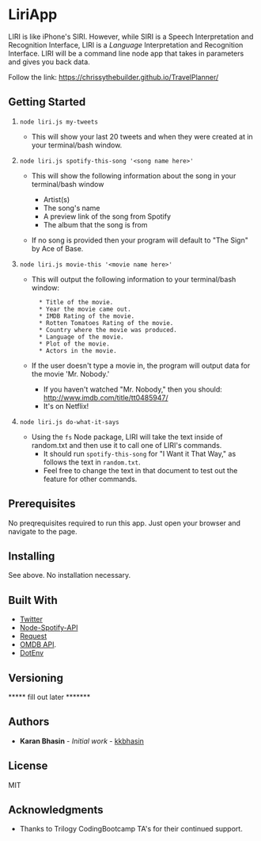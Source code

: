 # LiriApp
LIRI is like iPhone's SIRI. However, while SIRI is a Speech Interpretation and Recognition Interface, LIRI is a _Language_ Interpretation and Recognition Interface. LIRI will be a command line node app that takes in parameters and gives you back data.

Follow the link: https://chrissythebuilder.github.io/TravelPlanner/

## Getting Started
1. `node liri.js my-tweets`

   * This will show your last 20 tweets and when they were created at in your terminal/bash window.

2. `node liri.js spotify-this-song '<song name here>'`

   * This will show the following information about the song in your terminal/bash window
    
     * Artist(s)
     * The song's name
     * A preview link of the song from Spotify
     * The album that the song is from

   * If no song is provided then your program will default to "The Sign" by Ace of Base.

3. `node liri.js movie-this '<movie name here>'`

   * This will output the following information to your terminal/bash window:

     ```
       * Title of the movie.
       * Year the movie came out.
       * IMDB Rating of the movie.
       * Rotten Tomatoes Rating of the movie.
       * Country where the movie was produced.
       * Language of the movie.
       * Plot of the movie.
       * Actors in the movie.
     ```

   * If the user doesn't type a movie in, the program will output data for the movie 'Mr. Nobody.'
     * If you haven't watched "Mr. Nobody," then you should: <http://www.imdb.com/title/tt0485947/>
     * It's on Netflix!

4. `node liri.js do-what-it-says`
   
   * Using the `fs` Node package, LIRI will take the text inside of random.txt and then use it to call one of LIRI's commands.
     * It should run `spotify-this-song` for "I Want it That Way," as follows the text in `random.txt`.
     * Feel free to change the text in that document to test out the feature for other commands.

## Prerequisites

No preqrequisites required to run this app. Just open your browser and navigate to the page. 

## Installing

See above. No installation necessary. 

## Built With

   * [Twitter](https://www.npmjs.com/package/twitter)
   * [Node-Spotify-API](https://www.npmjs.com/package/node-spotify-api) 
   * [Request](https://www.npmjs.com/package/request)
   * [OMDB API](http://www.omdbapi.com).
   * [DotEnv](https://www.npmjs.com/package/dotenv)

## Versioning
***** fill out later *******

## Authors

* **Karan Bhasin** - *Initial work* - [kkbhasin](https://github.com/kkbhasin)


## License

MIT

## Acknowledgments

* Thanks to Trilogy CodingBootcamp TA's for their continued support.
